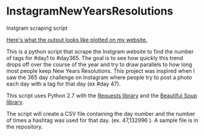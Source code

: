 # InstagramNewYearsResolutions
Instgram scraping script

<a href ="http://hoobenstoogen.com/instagram.html">Here's what the output looks like plotted on my website.</a>

This is a python script that scrape the Instgram website to find the number of tags for #day1 to #day365. The goal is 
to see how quickly this trend drops off over the course of the year and try to draw parallels to how long most people 
keep New Years Resolutions. This project was inspired when I saw the 365 day challenge on Instagram where people try to 
post a photo each day with a tag for that day (ex #day 47). 

This script uses Python 2.7 with the <a href="http://docs.python-requests.org/en/master/">Requests library</a> and the 
<a href="https://www.crummy.com/software/BeautifulSoup/">Beautiful Soup library</a>.

The script will create a CSV file containing the day number and the number of times a hashtag was used for that day.
(ex. 47,132996 ). A sample file is in the repository. 
